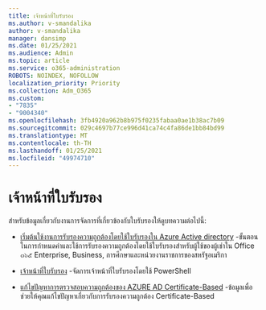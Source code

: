 ```yaml
---
title: เจ้าหน้าที่ใบรับรอง
ms.author: v-smandalika
author: v-smandalika
manager: dansimp
ms.date: 01/25/2021
ms.audience: Admin
ms.topic: article
ms.service: o365-administration
ROBOTS: NOINDEX, NOFOLLOW
localization_priority: Priority
ms.collection: Adm_O365
ms.custom:
- "7835"
- "9004340"
ms.openlocfilehash: 3fb4920a962b8b975f0235fabaa0ae1b38ac7b09
ms.sourcegitcommit: 029c4697b77ce996d41ca74c4fa86de1bb84bd99
ms.translationtype: MT
ms.contentlocale: th-TH
ms.lasthandoff: 01/25/2021
ms.locfileid: "49974710"
---
```

# <a name="certificate-authorities"></a>เจ้าหน้าที่ใบรับรอง

สำหรับข้อมูลเกี่ยวกับงานการจัดการที่เกี่ยวข้องกับใบรับรองให้ดูบทความต่อไปนี้:

- [เริ่มต้นใช้งานการรับรองความถูกต้องโดยใช้ใบรับรองใน Azure Active directory](https://docs.microsoft.com/azure/active-directory/authentication/active-directory-certificate-based-authentication-get-started#:~:text=Certificate-based)  -ขั้นตอนในการกำหนดค่าและใช้การรับรองความถูกต้องโดยใช้ใบรับรองสำหรับผู้ใช้ของผู้เช่าใน Office ๓๖๕ Enterprise, Business, การศึกษาและหน่วยงานราชการของสหรัฐอเมริกา

- [เจ้าหน้าที่ใบรับรอง](https://docs.microsoft.com/powershell/module/azuread)  -จัดการเจ้าหน้าที่ใบรับรองโดยใช้ PowerShell

- [แก้ไขปัญหาการตรวจสอบความถูกต้องของ AZURE AD Certificate-Based](https://docs.microsoft.com/troubleshoot/azure/active-directory/certificate-based-authenticate-issue)  -ข้อมูลเพื่อช่วยให้คุณแก้ไขปัญหาเกี่ยวกับการรับรองความถูกต้อง Certificate-Based



